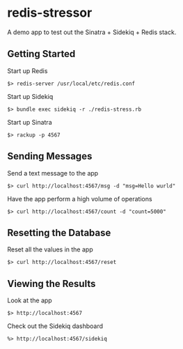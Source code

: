 # redis-stressor

A demo app to test out the Sinatra + Sidekiq + Redis stack.

## Getting Started

Start up Redis

    $> redis-server /usr/local/etc/redis.conf

Start up Sidekiq

    $> bundle exec sidekiq -r ./redis-stress.rb

Start up Sinatra

    $> rackup -p 4567

## Sending Messages

Send a text message to the app

    $> curl http://localhost:4567/msg -d "msg=Hello wurld"

Have the app perform a high volume of operations

    $> curl http://localhost:4567/count -d "count=5000"

## Resetting the Database

Reset all the values in the app

    $> curl http://localhost:4567/reset

## Viewing the Results

Look at the app

    $> http://localhost:4567

Check out the Sidekiq dashboard

    %> http://localhost:4567/sidekiq
